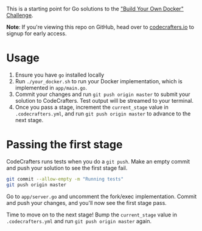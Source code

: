 This is a starting point for Go solutions to the
["Build Your Own Docker" Challenge](https://codecrafters.io/challenges/docker).

**Note**: If you're viewing this repo on GitHub, head over to
[codecrafters.io](https://codecrafters.io) to signup for early access.

# Usage

1. Ensure you have `go` installed locally
1. Run `./your_docker.sh` to run your Docker implementation, which is implemented in
   `app/main.go`.
1. Commit your changes and run `git push origin master` to submit your solution
   to CodeCrafters. Test output will be streamed to your terminal.
1. Once you pass a stage, increment the `current_stage` value in
   `.codecrafters.yml`, and run `git push origin master` to advance to the next
   stage.
   
# Passing the first stage

CodeCrafters runs tests when you do a `git push`. Make an empty commit and push
your solution to see the first stage fail.
   
``` sh
git commit --allow-empty -m "Running tests"
git push origin master
```

Go to `app/server.go` and uncomment the fork/exec implementation. Commit and
push your changes, and you'll now see the first stage pass.

Time to move on to the next stage! Bump the `current_stage` value in
`.codecrafters.yml` and run `git push origin master` again.
